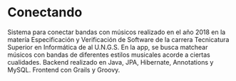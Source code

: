 # Conectando
Sistema para conectar bandas con músicos realizado en el año 2018 en la matería Especificación y Verificación de Software de la carrera Tecnicatura Superior en Informática de al U.N.G.S. En la app, se busca matchear músicos con bandas de diferentes estilos musicales acorde a ciertas cualidades.
Backend realizado en Java, JPA, Hibernate, Annotations y MySQL.
Frontend con Grails y Groovy.


